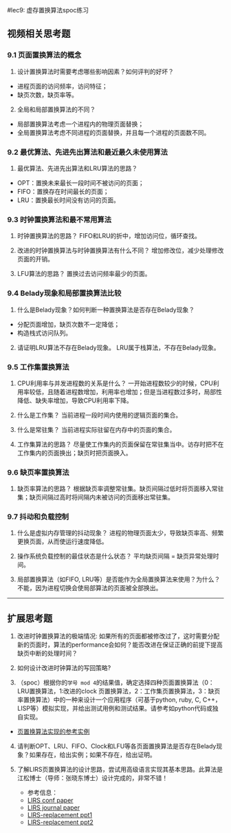 #lec9: 虚存置换算法spoc练习

## 视频相关思考题

### 9.1 页面置换算法的概念

1. 设计置换算法时需要考虑哪些影响因素？如何评判的好坏？
- 进程页面的访问频率，访问特征；
- 缺页次数，缺页率等。

2. 全局和局部置换算法的不同？
- 局部置换算法考虑一个进程内的物理页面替换；
- 全局置换算法考虑不同进程的页面替换，并且每一个进程的页面数不同。

### 9.2 最优算法、先进先出算法和最近最久未使用算法

1. 最优算法、先进先出算法和LRU算法的思路？
- OPT：置换未来最长一段时间不被访问的页面；
- FIFO：置换存在时间最长的页面；
- LRU：置换最长时间没有访问的页面。

### 9.3 时钟置换算法和最不常用算法

1. 时钟置换算法的思路？
FIFO和LRU的折中，增加访问位，循环查找。

2. 改进的时钟置换算法与时钟置换算法有什么不同？
增加修改位，减少处理修改页面的开销。

3. LFU算法的思路？
置换过去访问频率最少的页面。

### 9.4 Belady现象和局部置换算法比较

1. 什么是Belady现象？如何判断一种置换算法是否存在Belady现象？
- 分配页面增加，缺页次数不一定降低；
- 构造栈式访问队列。

2. 请证明LRU算法不存在Belady现象。
LRU属于栈算法，不存在Belady现象。

### 9.5 工作集置换算法

1. CPU利用率与并发进程数的关系是什么？
一开始进程数较少的时候，CPU利用率较低，且随着进程数增加，利用率也增加；但是当进程数过多时，局部性降低、缺失率增加，导致CPU利用率下降。

2. 什么是工作集？
当前进程一段时间内使用的逻辑页面的集合。

3. 什么是常驻集？
当前进程实际驻留在内存中的页面的集合。

4. 工作集算法的思路？
尽量使工作集内的页面保留在常驻集当中。访存时把不在工作集内的页面换出；缺页时把页面换入。

### 9.6 缺页率置换算法

1. 缺页率算法的思路？
根据缺页率调整常驻集。缺页间隔过低时将页面移入常驻集；缺页间隔过高时将间隔内未被访问的页面移出常驻集。

### 9.7 抖动和负载控制

1. 什么是虚拟内存管理的抖动现象？
进程的物理页面太少，导致缺页率高、频繁更换页面，从而使运行速度降低。

2. 操作系统负载控制的最佳状态是什么状态？
平均缺页间隔 = 缺页异常处理时间。

3. 局部置换算法（如FIFO, LRU等）是否能作为全局置换算法来使用？为什么？
不能，因为进程切换会使局部算法的页面被全部换出。

----

## 扩展思考题

1.  改进时钟置换算法的极端情况: 如果所有的页面都被修改过了，这时需要分配新的页面时，算法的performance会如何？能否改进在保证正确的前提下提高缺页中断的处理时间？

2.  如何设计改进时钟算法的写回策略?

3. （spoc）根据你的`学号 mod 4`的结果值，确定选择四种页面置换算法（0：LRU置换算法，1:改进的clock 页置换算法，2：工作集页置换算法，3：缺页率置换算法）中的一种来设计一个应用程序（可基于python, ruby, C, C++，LISP等）模拟实现，并给出测试用例和测试结果。请参考如python代码或独自实现。
 - [页置换算法实现的参考实例](https://github.com/chyyuu/ucore_lab/blob/master/related_info/lab3/page-replacement-policy.py)     

4. 请判断OPT、LRU、FIFO、Clock和LFU等各页面置换算法是否存在Belady现象？如果存在，给出实例；如果不存在，给出证明。

5. 了解LIRS页置换算法的设计思路，尝试用高级语言实现其基本思路。此算法是江松博士（导师：张晓东博士）设计完成的，非常不错！
	- 参考信息：
 	- [LIRS conf paper](http://www.ece.eng.wayne.edu/~sjiang/pubs/papers/jiang02_LIRS.pdf)
	 - [LIRS journal paper](http://www.ece.eng.wayne.edu/~sjiang/pubs/papers/jiang05_LIRS.pdf)
	 - [LIRS-replacement ppt1](http://dragonstar.ict.ac.cn/course_09/XD_Zhang/(6)-LIRS-replacement.pdf)
	 - [LIRS-replacement ppt2](http://www.ece.eng.wayne.edu/~sjiang/Projects/LIRS/sig02.ppt)
